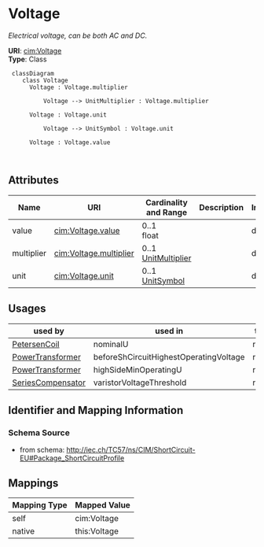 # Voltage


_Electrical voltage, can be both AC and DC._





**URI**: [cim:Voltage](http://iec.ch/TC57/CIM100#Voltage)<br />
**Type**: Class




```mermaid
 classDiagram
    class Voltage
      Voltage : Voltage.multiplier
        
          Voltage --> UnitMultiplier : Voltage.multiplier
        
      Voltage : Voltage.unit
        
          Voltage --> UnitSymbol : Voltage.unit
        
      Voltage : Voltage.value
        
      
```




<!-- no inheritance hierarchy -->


## Attributes


| Name | URI | Cardinality and Range | Description | Inheritance |
| ---  | --- | --- | --- | --- |
| value | [cim:Voltage.value](http://iec.ch/TC57/CIM100#Voltage.value) | 0..1 <br />  float  |  | direct |
| multiplier | [cim:Voltage.multiplier](http://iec.ch/TC57/CIM100#Voltage.multiplier) | 0..1 <br />  [UnitMultiplier](UnitMultiplier.md)  |  | direct |
| unit | [cim:Voltage.unit](http://iec.ch/TC57/CIM100#Voltage.unit) | 0..1 <br />  [UnitSymbol](UnitSymbol.md)  |  | direct |





## Usages

| used by | used in | type | used |
| ---  | --- | --- | --- |
| [PetersenCoil](PetersenCoil.md) | nominalU | range | [Voltage](Voltage.md) |
| [PowerTransformer](PowerTransformer.md) | beforeShCircuitHighestOperatingVoltage | range | [Voltage](Voltage.md) |
| [PowerTransformer](PowerTransformer.md) | highSideMinOperatingU | range | [Voltage](Voltage.md) |
| [SeriesCompensator](SeriesCompensator.md) | varistorVoltageThreshold | range | [Voltage](Voltage.md) |






## Identifier and Mapping Information







### Schema Source


* from schema: http://iec.ch/TC57/ns/CIM/ShortCircuit-EU#Package_ShortCircuitProfile





## Mappings

| Mapping Type | Mapped Value |
| ---  | ---  |
| self | cim:Voltage |
| native | this:Voltage |




